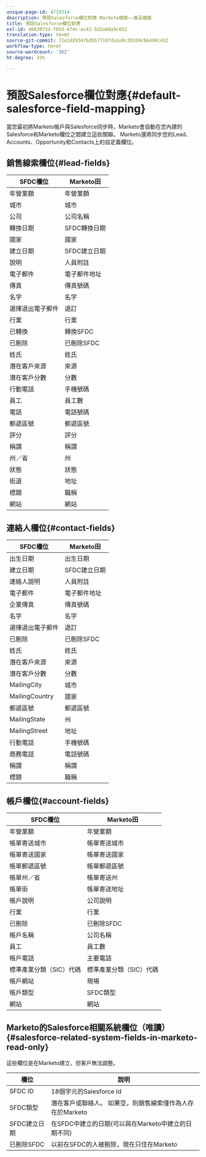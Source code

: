 ```yaml
---
unique-page-id: 4719314
description: 預設Salesforce欄位對應-Marketo檔案——產品檔案
title: 預設Salesforce欄位對應
exl-id: d6639733-f85d-4f4c-ac41-5d2a68a9c6b2
translation-type: tm+mt
source-git-commit: 72e1d29347bd5b77107da1e9c30169cb6490c432
workflow-type: tm+mt
source-wordcount: '362'
ht-degree: 33%

---
```


# 預設Salesforce欄位對應{#default-salesforce-field-mapping}

當您最初將Marketo帳戶與Salesforce同步時，Marketo會自動在您內建的Salesforce和Marketo欄位之間建立這些關聯。 Marketo還將同步您的Lead、Accounts、Opportunity和Contacts上的自定義欄位。

## 銷售線索欄位{#lead-fields}

| SFDC欄位 | Marketo田 |
|---|---|
| 年營業額 | 年營業額 |
| 城市 | 城市 |
| 公司 | 公司名稱 |
| 轉換日期 | SFDC轉換日期 |
| 國家 | 國家 |
| 建立日期 | SFDC建立日期 |
| 說明 | 人員附註 |
| 電子郵件 | 電子郵件地址 |
| 傳真 | 傳真號碼 |
| 名字 | 名字 |
| 選擇退出電子郵件 | 退訂 |
| 行業 | 行業 |
| 已轉換 | 轉換SFDC |
| 已刪除 | 已刪除SFDC |
| 姓氏 | 姓氏 |
| 潛在客戶來源 | 來源 |
| 潛在客戶分數 | 分數 |
| 行動電話 | 手機號碼 |
| 員工 | 員工數 |
| 電話 | 電話號碼 |
| 郵遞區號 | 郵遞區號 |
| 評分 | 評分 |
| 稱謂 | 稱謂 |
| 州／省 | 州 |
| 狀態 | 狀態 |
| 街道 | 地址 |
| 標題 | 職稱 |
| 網站 | 網站 |

## 連絡人欄位{#contact-fields}

| SFDC欄位 | Marketo田 |
|---|---|
| 出生日期 | 出生日期 |
| 建立日期 | SFDC建立日期 |
| 連絡人說明 | 人員附註 |
| 電子郵件 | 電子郵件地址 |
| 企業傳真 | 傳真號碼 |
| 名字 | 名字 |
| 選擇退出電子郵件 | 退訂 |
| 已刪除 | 已刪除SFDC |
| 姓氏 | 姓氏 |
| 潛在客戶來源 | 來源 |
| 潛在客戶分數 | 分數 |
| MailingCity | 城市 |
| MailingCountry | 國家 |
| 郵遞區號 | 郵遞區號 |
| MailingState | 州 |
| MailingStreet | 地址 |
| 行動電話 | 手機號碼 |
| 商務電話 | 電話號碼 |
| 稱謂 | 稱謂 |
| 標題 | 職稱 |

## 帳戶欄位{#account-fields}

| SFDC欄位 | Marketo田 |
|---|---|
| 年營業額 | 年營業額 |
| 帳單寄送城市 | 帳單寄送城市 |
| 帳單寄送國家 | 帳單寄送國家 |
| 帳單郵遞區號 | 帳單郵遞區號 |
| 帳單州／省 | 帳單寄送州 |
| 帳單街 | 帳單寄送地址 |
| 帳戶說明 | 公司說明 |
| 行業 | 行業 |
| 已刪除 | 已刪除SFDC |
| 帳戶名稱 | 公司名稱 |
| 員工 | 員工數 |
| 帳戶電話 | 主要電話 |
| 標準產業分類（SIC）代碼 | 標準產業分類（SIC）代碼 |
| 帳戶網站 | 現場 |
| 帳戶類型 | SFDC類型 |
| 網站 | 網站 |

## Marketo的Salesforce相關系統欄位（唯讀）{#salesforce-related-system-fields-in-marketo-read-only}

這些欄位是在Marketo建立，但客戶無法調整。

| 欄位 | 說明 |
|---|---|
| SFDC ID | 18個字元的Salesforce Id |
| SFDC類型 | 潛在客戶或聯絡人。 如果空，則銷售線索僅作為人存在於Marketo |
| SFDC建立日期 | 在SFDC中建立的日期(可以與在Marketo中建立的日期不同) |
| 已刪除SFDC | 以前在SFDC的人被刪除，現在只住在Marketo |
